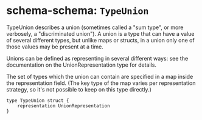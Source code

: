 # schema-schema: `TypeUnion`

TypeUnion describes a union (sometimes called a "sum type", or
more verbosely, a "discriminated union").
A union is a type that can have a value of several different types, but
unlike maps or structs, in a union only one of those values may be present
at a time.

Unions can be defined as representing in several different ways: see
the documentation on the UnionRepresentation type for details.

The set of types which the union can contain are specified in a map
inside the representation field.  (The key type of the map varies per
representation strategy, so it's not possible to keep on this type directly.)


```ipldsch
type TypeUnion struct {
	representation UnionRepresentation
}
```
